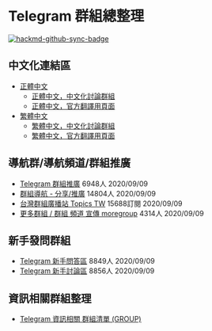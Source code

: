 # Telegram 群組總整理

[![hackmd-github-sync-badge](https://hackmd.io/UiHtB1JTTCehD0AL0LVY5Q/badge)](https://hackmd.io/UiHtB1JTTCehD0AL0LVY5Q)

## 中文化連結區
* [正體中文](https://t.me/setlanguage/taiwan)
    * [正體中文，中文化討論群組](https://t.me/translation_taiwan)
    * [正體中文，官方翻譯用頁面](https://translations.telegram.org/taiwan/)
* [繁體中文](https://t.me/setlanguage/zh-hant-beta)
    * [繁體中文，中文化討論群組](https://t.me/translation_zh_hant)
    * [繁體中文，官方翻譯用頁面](https://translations.telegram.org/zh-hant/)

## 導航群/導航頻道/群組推廣
* [Telegram 群組推廣](https://t.me/tgroupsforzh) 6948人  2020/09/09
* [群組導航 - 分享/推廣](https://t.me/navi_group_share) 14804人 2020/09/09
* [台灣群組廣播站 Topics TW](https://t.me/TopicsTW) 15688訂閱 2020/09/09
* [更多群組 / 群組 頻道 宣傳 moregroup](https://t.me/moregroup) 4314人 2020/09/09

## 新手發問群組
* [Telegram 新手問答區](https://t.me/TGQNA) 8849人 2020/09/09
* [Telegram 新手討論區](https://t.me/gswtfgc) 8856人 2020/09/09

## 資訊相關群組整理
* [Telegram 資訊相關 群組清單 (GROUP)](https://hackmd.io/xIIzLJHsTFKDJZF1kcM-eA)